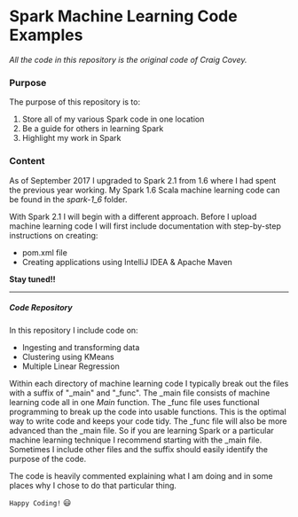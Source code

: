 # Spark Machine Learning Code Examples

*All the code in this repository is the original code of Craig Covey.*

### Purpose

The purpose of this repository is to:

1. Store all of my various Spark code in one location
2. Be a guide for others in learning Spark
3. Highlight my work in Spark

### Content

As of September 2017 I upgraded to Spark 2.1 from 1.6 where I had spent the previous year working. My Spark 1.6 Scala machine learning code can be found in the *spark-1_6* folder.

With Spark 2.1 I will begin with a different approach. Before I upload machine learning code I will first include documentation with step-by-step instructions on creating: 

* pom.xml file
* Creating applications using IntelliJ IDEA & Apache Maven

**Stay tuned!!**

***

##### Code Repository

In this repository I include code on: 

* Ingesting and transforming data
* Clustering using KMeans
* Multiple Linear Regression

Within each directory of machine learning code I typically break out the files with a suffix of "_main" and "_func". The _main file consists of machine learning code all in one *Main* function. The _func file uses functional programming
to break up the code into usable functions. This is the optimal way to write code and keeps your code tidy. The _func file will also be more advanced than the _main file. So if you are learning Spark or a particular machine learning technique I recommend starting with the _main file. Sometimes I include other files and the suffix should easily identify the purpose of the code.

The code is heavily commented explaining what I am doing and in some places why I chose to do that particular thing.

`Happy Coding!`  :smiley: